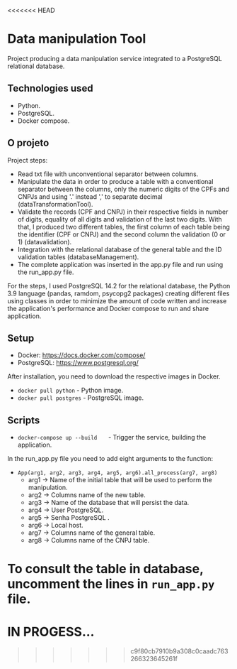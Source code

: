 <<<<<<< HEAD
# Data manipulation Tool

Project producing a data manipulation service integrated to a PostgreSQL relational database.

## Technologies used

- Python.
- PostgreSQL.
- Docker compose.

## O projeto

Project steps:
- Read txt file with unconventional separator between columns.
- Manipulate the data in order to produce a table with a conventional separator between the columns, only the numeric digits of the CPFs and CNPJs and using '.' instead ',' to separate decimal (dataTransformationTool).
- Validate the records (CPF and CNPJ) in their respective fields in number of digits, equality of all digits and validation of the last two digits. With that, I produced two different tables, the first column of each table being the identifier (CPF or CNPJ) and the second column the validation (0 or 1) (datavalidation).
- Integration with the relational database of the general table and the ID validation tables (databaseManagement).
- The complete application was inserted in the app.py file and run using the run_app.py file.

For the steps, I used PostgreSQL 14.2 for the relational database, the Python 3.9 language (pandas, ramdom, psycopg2 packages) creating different files using classes in order to minimize the amount of code written and increase the application's performance and Docker compose to run and share application.

## Setup

- Docker: https://docs.docker.com/compose/
- PostgreSQL: https://www.postgresql.org/

After installation, you need to download the respective images in Docker.
- `docker pull python` - Python image.
- `docker pull postgres` - PostgreSQL image.

## Scripts

- `docker-compose up --build   ` - Trigger the service, building the application. 

In the run_app.py file you need to add eight arguments to the function:
- `App(arg1, arg2, arg3, arg4, arg5, arg6).all_process(arg7, arg8)`
  - arg1 ->  Name of the initial table that will be used to perform the manipulation.
  - arg2 -> Columns name of the new table.
  - arg3 -> Name of the database that will persist the data.
  - arg4 -> User PostgreSQL.
  - arg5 -> Senha PostgreSQL .
  - arg6 -> Local host.
  - arg7 -> Columns name of the general table.
  - arg8 -> Columns name of the CNPJ table.

To consult the table in database, uncomment the lines in `run_app.py` file.
=======
# IN PROGESS...
>>>>>>> c9f80cb7910b9a308c0caadc763266323645261f
